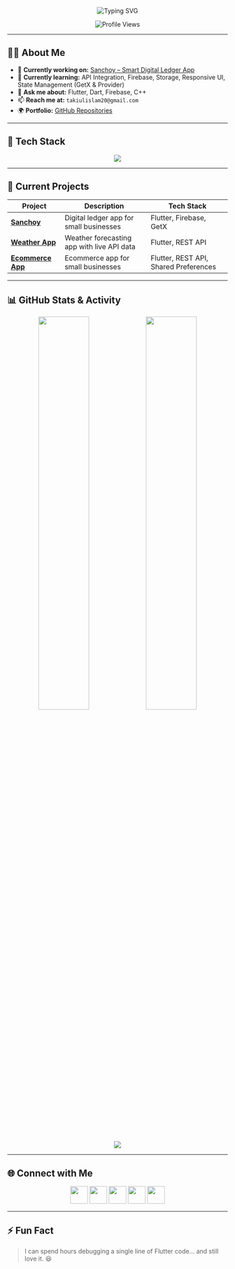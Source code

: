 <!-- Typing SVG Banner -->
<p align="center">
  <img src="https://readme-typing-svg.herokuapp.com?font=Fira+Code&size=28&duration=3000&pause=1000&color=FF0000&center=true&vCenter=true&width=900&lines=Hi+%F0%9F%91%8B%2C+I'm+Takiul+Islam+Sumon;Passionate+Flutter+Developer+from+Bangladesh;Love+Building+Mobile+Apps+with+Beautiful+UI;Open+Source+Enthusiast+%26+Tech+Explorer" alt="Typing SVG" />
</p>

<!-- Profile Views -->
<p align="center">
  <img src="https://komarev.com/ghpvc/?username=takiul-sumon&label=Profile%20Views&color=FF0000&style=for-the-badge" alt="Profile Views" />
</p>

---

## 👨‍💻 About Me
- 🔭 **Currently working on:** [Sanchoy – Smart Digital Ledger App](https://github.com/takiul-sumon)  
- 🌱 **Currently learning:** API Integration, Firebase, Storage, Responsive UI, State Management (GetX & Provider)  
- 💬 **Ask me about:** Flutter, Dart, Firebase, C++  
- 📫 **Reach me at:** `takiulislam20@gmail.com`  
- 🌍 **Portfolio:** [GitHub Repositories](https://github.com/takiul-sumon?tab=repositories)

---

## 🚀 Tech Stack

<p align="center">
  <img src="https://skillicons.dev/icons?i=flutter,dart,firebase,cpp,java,python,html,css,git,figma,photoshop,illustrator,linux,swift,androidstudio&theme=light&perline=8&color=FF0000" />
</p>

---

## 📌 Current Projects

| Project | Description | Tech Stack |
|---------|-------------|------------|
| [**Sanchoy**](https://github.com/takiul-sumon) | Digital ledger app for small businesses | Flutter, Firebase, GetX |
| [**Weather App**](https://github.com/takiul-sumon/Weather-App) | Weather forecasting app with live API data | Flutter, REST API |
| [**Ecommerce App**](https://github.com/takiul-sumon/Ecommerce-App) | Ecommerce app for small businesses | Flutter, REST API, Shared Preferences |

---

## 📊 GitHub Stats & Activity

<p align="center">
  <img width="48%" src="https://github-readme-stats.vercel.app/api?username=takiul-sumon&show_icons=true&theme=tokyonight" />
  <img width="48%" src="https://github-readme-streak-stats.herokuapp.com/?user=takiul-sumon&theme=tokyonight" />
</p>

<p align="center">
  <img src="https://github-readme-stats.vercel.app/api/top-langs/?username=takiul-sumon&layout=compact&theme=tokyonight" />
</p>

---

## 🌐 Connect with Me
<p align="center">
<a href="https://twitter.com/takiul_islam" target="blank"><img src="https://skillicons.dev/icons?i=twitter&theme=light&color=FF0000" height="40" /></a>
<a href="https://linkedin.com/in/takiul-sumon" target="blank"><img src="https://skillicons.dev/icons?i=linkedin&theme=light&color=FF0000" height="40" /></a>
<a href="https://fb.com/takiulisumon" target="blank"><img src="https://skillicons.dev/icons?i=facebook&theme=light&color=FF0000" height="40" /></a>
<a href="https://instagram.com/takiulisumon" target="blank"><img src="https://skillicons.dev/icons?i=instagram&theme=light&color=FF0000" height="40" /></a>
<a href="https://www.hackerrank.com/takiulislam20" target="blank"><img src="https://skillicons.dev/icons?i=hackerrank&theme=light&color=FF0000" height="40" /></a>
</p>

---

## ⚡ Fun Fact
> I can spend hours debugging a single line of Flutter code… and still love it. 😆  
